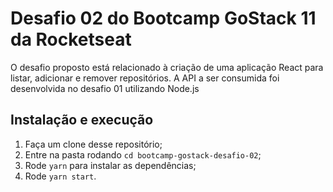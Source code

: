 # Desafio 02 do Bootcamp GoStack 11 da Rocketseat

O desafio proposto está relacionado à criação de uma aplicação React para listar, adicionar e remover repositórios. A API a ser consumida foi desenvolvida no desafio 01 utilizando Node.js

## Instalação e execução

1. Faça um clone desse repositório;
2. Entre na pasta rodando `cd bootcamp-gostack-desafio-02`;
3. Rode `yarn` para instalar as dependências;
4. Rode `yarn start`.
